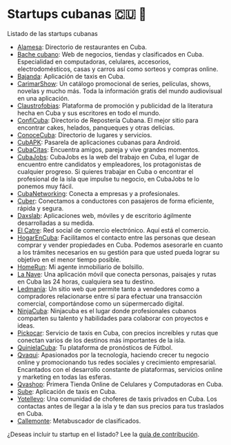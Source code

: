 # Startups cubanas 🇨🇺 🚀

Listado de las startups cubanas

* [Alamesa](https://www.alamesacuba.com): Directorio de restaurantes en Cuba.
* [Bache cubano](https://www.bachecubano.com): Web de negocios, tiendas y clasificados en Cuba. Especialidad en computadoras, celulares, accesorios, electrodomésticos, casas y carros así como sorteos y compras online.
* [Bajanda](http://bajanda.app): Aplicación de taxis en Cuba.
* [CarimarShow](https://www.carimarshow.com): Un catálogo promocional de series, películas, shows, novelas y mucho más. Toda la información gratis del mundo audiovisual en una aplicación.
* [Claustrofobias](https://www.claustrofobias.com): Plataforma de promoción y publicidad de la literatura hecha en Cuba y sus escritores en todo el mundo.
* [ConfiCuba](https://www.conficuba.com): Directorio de Repostería Cubana. El mejor sitio para encontrar cakes, helados, panqueques y otras delicias.
* [ConoceCuba](https://conocecuba.com/): Directorio de lugares y servicios.
* [CubAPK](https://www.cubapk.com): Pasarela de aplicaciones cubanas para Android.
* [CubaCitas](https://www.cubacitas.app): Encuentra amigos, pareja y vive grandes momentos.
* [CubaJobs](https://cubajobs.net): CubaJobs es la web del trabajo en Cuba, el lugar de encuentro entre candidatos y empleadores, los protagonistas de cualquier progreso. Si quieres trabajar en Cuba o encontrar el profesional de la isla que impulse tu negocio, en CubaJobs te lo ponemos muy fácil. 
* [CubaNetworking](https://cubanetworking.com): Conecta a empresas y a profesionales.
* [Cuber](https://cubertaxi.com): Conectamos a conductores con pasajeros de forma eficiente, rápida y segura.
* [Daxslab](https://www.daxslab.com): Aplicaciones web, móviles y de escritorio ágilmente desarrolladas a su medida.
* [El Catre](https://www.elcatre.com): Red social de comercio electrónico. Aquí está el comercio.
* [HogarEnCuba](http://hogarencuba.com): Facilitamos el contacto entre las personas que desean comprar y vender propiedades en Cuba. Podemos asesorarle en cuanto a los trámites necesarios en su gestión para que usted pueda lograr su objetivo en el menor tiempo posible.
* [HomeRun](http://homerun.knal.es): Mi agente inmobiliario de bolsillo.
* [La Nave](https://lanave.app): Una aplicación móvil que conecta personas, paisajes y rutas en Cuba las 24 horas, cualquiera sea tu destino.
* [Ledmanía](https://ledmania.nat.cu): Un sitio web que permite tanto a vendedores como a compradores relacionarse entre sí para efectuar una transacción comercial, comportándose como un súpermercado digital.
* [NinjaCuba](https://www.ninjacuba.com): Ninjacuba es el lugar donde profesionales cubanos comparten su talento y habilidades para colaborar con proyectos e ideas.
* [Pickocar](https://pickocar.com): Servicio de taxis en Cuba, con precios increíbles y rutas que conectan varios de los destinos más importantes de la isla.
* [QuinielaCuba](https://www.quinielacuba.com): Tu plataforma de pronósticos de Fútbol.
* [Qvaqui](https://www.qvaqui.com): Apasionados por la tecnología, haciendo crecer tu negocio online y promocionando tus redes sociales y crecimiento empresarial. Encantados con el desarrollo constante de plataformas, servicios online y marketing en todas las esferas.
* [Qvashop](https://www.qvashop.com): Primera Tienda Online de Celulares y Computadoras en Cuba.
* [Sube](http://subecuba.com): Aplicación de taxis en Cuba.
* [Yotellevo](https://yotellevocuba.com): Una comunidad de choferes de taxis privados en Cuba. Los contactas antes de llegar a la isla y te dan sus precios para tus traslados en Cuba.
* [Callemonte](https://callemonte.com): Metabuscador de clasificados.

¿Deseas incluir tu startup en el listado? Lee la [guía de contribución](CONTRIBUTING.MD).